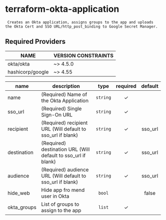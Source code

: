 # terraform-okta-application
     Creates an Okta application, assigns groups to the app and uploads the Okta Cert and SSO URL/http_post_binding to Google Secret Manager.

## Required Providers

| NAME                  | VERSION CONSTRAINTS |
| --------------------- | ------------------- |
| okta/okta             | ~> 4.5.0            |
| hashicorp/google      | ~> 4.55             |

| name                | description                                                                             |             type              | required | default |
| ------------------- | --------------------------------------------------------------------------------------- | :---------------------------: | :------: | :-----: |
| name                | (Required) Name of the Okta Application                                                 | <code title="">string</code>  |    ✓     |         |
| sso_url             | (Required) Single Sign-On URL                                                           | <code title="">string</code>  |    ✓     |         |
| recipient           | (Required) recipient URL (Will default to sso_url if blank)                             | <code title="">string</code>  |    ✓     | sso_url |
| destination         | (Required) destination URL (Will default to sso_url if blank)                           | <code title="">string</code>  |    ✓     | sso_url |
| audience            | (Required) audience URL (Will default to sso_url if blank)                              | <code title="">string</code>  |    ✓     | sso_url |
| hide_web            | Hide app fro mend user in Okta                                                          | <code title="">bool</code>    |          |  false  |
| okta_groups         | List of groups to assign to the app                                                     | <code title="">list</code>    |    ✓     |         |
